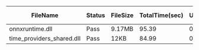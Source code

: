 ﻿ | FileName                  | Status | FileSize | TotalTime(sec) | Upload(sec) | Submit(sec) | SignWait(sec) | Retry Count | 
 |---------------------------|--------|----------|----------------|-------------|-------------|---------------|-------------|
 | onnxruntime.dll           | Pass   | 9.17MB   | 95.39          | 0.94        | 0.44        | 94            | 0           | 
 | time_providers_shared.dll | Pass   | 12KB     | 84.99          | 0.46        | 0.36        | 83.6          | 0           | 
